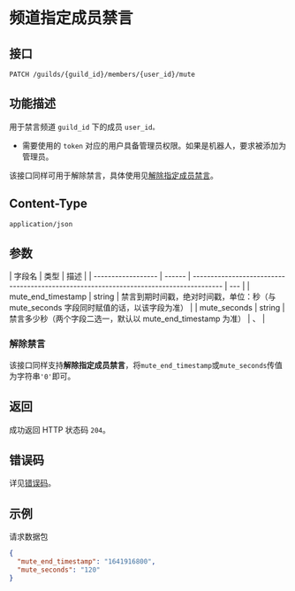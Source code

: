 # 频道指定成员禁言

## 接口

`PATCH /guilds/{guild_id}/members/{user_id}/mute`

## 功能描述

用于禁言频道 `guild_id` 下的成员 `user_id。`

- 需要使用的 `token` 对应的用户具备管理员权限。如果是机器人，要求被添加为管理员。

该接口同样可用于解除禁言，具体使用见[解除指定成员禁言](#解除禁言)。

## Content-Type

`application/json`

## 参数

| 字段名             | 类型   | 描述                                                                                   |
| ------------------ | ------ | -------------------------------------------------------------------------------------- | --- |
| mute_end_timestamp | string | 禁言到期时间戳，绝对时间戳，单位：秒（与 mute_seconds 字段同时赋值的话，以该字段为准） |
| mute_seconds       | string | 禁言多少秒（两个字段二选一，默认以 mute_end_timestamp 为准）                           | 、  |

### 解除禁言

该接口同样支持**解除指定成员禁言**，将`mute_end_timestamp`或`mute_seconds`传值为字符串`'0'`即可。

## 返回

成功返回 HTTP 状态码 `204`。

## 错误码

详见[错误码](../../../openapi/error/error.md)。

## 示例

请求数据包

```json
{
  "mute_end_timestamp": "1641916800",
  "mute_seconds": "120"
}
```
